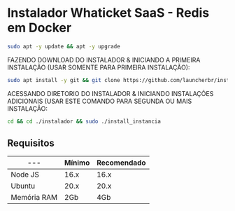 # Instalador Whaticket SaaS - Redis em Docker

```bash
sudo apt -y update && apt -y upgrade
```

FAZENDO DOWNLOAD DO INSTALADOR & INICIANDO A PRIMEIRA INSTALAÇÃO (USAR SOMENTE PARA PRIMEIRA INSTALAÇÃO):

```bash
sudo apt install -y git && git clone https://github.com/launcherbr/instalador.git instalador && sudo chmod -R 777 instalador  && cd instalador  && sudo ./install_primaria
```


ACESSANDO DIRETORIO DO INSTALADOR & INICIANDO INSTALAÇÕES ADICIONAIS (USAR ESTE COMANDO PARA SEGUNDA OU MAIS INSTALAÇÃO:
```bash
cd && cd ./instalador && sudo ./install_instancia
```
## Requisitos

| --- | Mínimo | Recomendado |
| --- | --- | --- |
| Node JS | 16.x | 16.x |
| Ubuntu | 20.x | 20.x |
| Memória RAM | 2Gb | 4Gb |  

